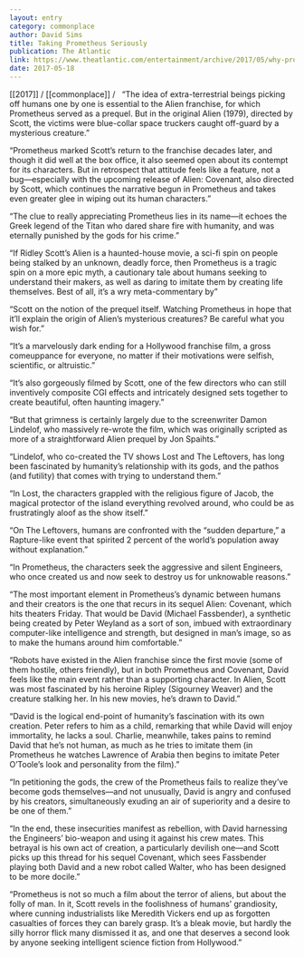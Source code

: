 ```yaml
---
layout: entry
category: commonplace
author: David Sims
title: Taking Prometheus Seriously
publication: The Atlantic
link: https://www.theatlantic.com/entertainment/archive/2017/05/why-prometheus-deserves-to-be-taken-seriously/527151/
date: 2017-05-18
---
```


[[2017]] / [[commonplace]] / 
 
“The idea of extra-terrestrial beings picking off humans one by one is essential to the Alien franchise, for which Prometheus served as a prequel. But in the original Alien (1979), directed by Scott, the victims were blue-collar space truckers caught off-guard by a mysterious creature.”

“Prometheus marked Scott’s return to the franchise decades later, and though it did well at the box office, it also seemed open about its contempt for its characters. But in retrospect that attitude feels like a feature, not a bug—especially with the upcoming release of Alien: Covenant, also directed by Scott, which continues the narrative begun in Prometheus and takes even greater glee in wiping out its human characters.”

“The clue to really appreciating Prometheus lies in its name—it echoes the Greek legend of the Titan who dared share fire with humanity, and was eternally punished by the gods for his crime.”

“If Ridley Scott’s Alien is a haunted-house movie, a sci-fi spin on people being stalked by an unknown, deadly force, then Prometheus is a tragic spin on a more epic myth, a cautionary tale about humans seeking to understand their makers, as well as daring to imitate them by creating life themselves. Best of all, it’s a wry meta-commentary by”

“Scott on the notion of the prequel itself. Watching Prometheus in hope that it’ll explain the origin of Alien’s mysterious creatures? Be careful what you wish for.”

“It’s a marvelously dark ending for a Hollywood franchise film, a gross comeuppance for everyone, no matter if their motivations were selfish, scientific, or altruistic.”

“It’s also gorgeously filmed by Scott, one of the few directors who can still inventively composite CGI effects and intricately designed sets together to create beautiful, often haunting imagery.”

“But that grimness is certainly largely due to the screenwriter Damon Lindelof, who massively re-wrote the film, which was originally scripted as more of a straightforward Alien prequel by Jon Spaihts.”

“Lindelof, who co-created the TV shows Lost and The Leftovers, has long been fascinated by humanity’s relationship with its gods, and the pathos (and futility) that comes with trying to understand them.”

“In Lost, the characters grappled with the religious figure of Jacob, the magical protector of the island everything revolved around, who could be as frustratingly aloof as the show itself.”

“On The Leftovers, humans are confronted with the “sudden departure,” a Rapture-like event that spirited 2 percent of the world’s population away without explanation.”

“In Prometheus, the characters seek the aggressive and silent Engineers, who once created us and now seek to destroy us for unknowable reasons.”

“The most important element in Prometheus’s dynamic between humans and their creators is the one that recurs in its sequel Alien: Covenant, which hits theaters Friday. That would be David (Michael Fassbender), a synthetic being created by Peter Weyland as a sort of son, imbued with extraordinary computer-like intelligence and strength, but designed in man’s image, so as to make the humans around him comfortable.”

“Robots have existed in the Alien franchise since the first movie (some of them hostile, others friendly), but in both Prometheus and Covenant, David feels like the main event rather than a supporting character. In Alien, Scott was most fascinated by his heroine Ripley (Sigourney Weaver) and the creature stalking her. In his new movies, he’s drawn to David.”

“David is the logical end-point of humanity’s fascination with its own creation. Peter refers to him as a child, remarking that while David will enjoy immortality, he lacks a soul. Charlie, meanwhile, takes pains to remind David that he’s not human, as much as he tries to imitate them (in Prometheus he watches Lawrence of Arabia then begins to imitate Peter O’Toole’s look and personality from the film).”

“In petitioning the gods, the crew of the Prometheus fails to realize they’ve become gods themselves—and not unusually, David is angry and confused by his creators, simultaneously exuding an air of superiority and a desire to be one of them.”

“In the end, these insecurities manifest as rebellion, with David harnessing the Engineers’ bio-weapon and using it against his crew mates. This betrayal is his own act of creation, a particularly devilish one—and Scott picks up this thread for his sequel Covenant, which sees Fassbender playing both David and a new robot called Walter, who has been designed to be more docile.”

“Prometheus is not so much a film about the terror of aliens, but about the folly of man. In it, Scott revels in the foolishness of humans’ grandiosity, where cunning industrialists like Meredith Vickers end up as forgotten casualties of forces they can barely grasp. It’s a bleak movie, but hardly the silly horror flick many dismissed it as, and one that deserves a second look by anyone seeking intelligent science fiction from Hollywood.”

